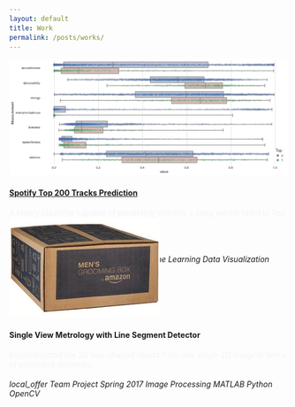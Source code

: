```yaml
---
layout: default
title: Work
permalink: /posts/works/
---
```


<div class="row">
  <div class="mb-4 col-xl-6">
    <div class="hovereffect" style="height: 18rem;">
      <img class="image mb-2 img-thumbnail" src="/figure/demo.png">
      <div class="middle">
        <a href="https://github.com/thsieh4/CSC522_project"><h4>Spotify Top 200 Tracks Prediction</h4></a>
        <p style="color:#f4f4f4;">A binary classifier capable of predicting whether a song will be listed in Top 200 Tracks on Spotify.</p>
        <div class="progress mb-2">
          <div class="progress-bar progress-bar-striped progress-bar-animated bg-secondary" style="width:78%">78%</div>
        </div>
        <h6 class="fixed-bottom">
          <i class="material-icons md-16">local_offer</i>
          <span class="badge badge-dark">Team Project</span>
          <span class="badge badge-dark">Fall 2017</span>
          <span class="badge badge-secondary">Machine Learning</span>
          <span class="badge badge-secondary">Data Visualization</span>
          <span class="badge badge-success">Python</span>
          <span class="badge badge-info">scikit-learn</span>
          <span class="badge badge-info">pandas</span>
        </h6>
      </div>
    </div>
  </div>
  
  <div class="mb-4 col-xl-6">
    <div class="hovereffect" style="height: 18rem;">
      <img class="image mb-2 img-thumbnail" src="/figure/Project_SingleViewMetrology.gif">
      <div class="middle">
        <h4>Single View Metrology with Line Segment Detector</h4>
        <p style="color:#f4f4f4;">Reconstructed the 3D box-shaped object from one single 2D image in terms of projective geometry.</p>
        <h6 class="fixed-bottom">
          <i class="material-icons md-16">local_offer</i>
          <span class="badge badge-dark">Team Project</span>
          <span class="badge badge-dark">Spring 2017</span>
          <span class="badge badge-secondary">Image Processing</span>
          <span class="badge badge-success">MATLAB</span>
          <span class="badge badge-success">Python</span>
          <span class="badge badge-info">OpenCV</span>
        </h6>
      </div>
    </div>
  </div>
  
</div>  
